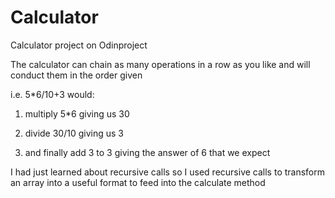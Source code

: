 Calculator
==========

Calculator project on Odinproject

The calculator can chain as many operations in a row as you like and will 
conduct them in the order given

i.e. 5*6/10+3 would:

1) multiply 5*6 giving us 30

2) divide 30/10 giving us 3

3) and finally add 3 to 3 giving the answer of 6 that we expect

I had just learned about recursive calls so I used recursive calls to 
transform an array into a useful format to feed into the calculate method
